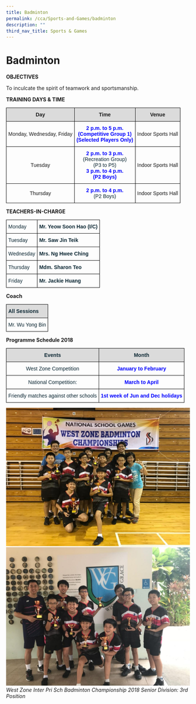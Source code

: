 ```yaml
---
title: Badminton
permalink: /cca/Sports-and-Games/badminton
description: ""
third_nav_title: Sports & Games
---
```

# Badminton
**OBJECTIVES**

To inculcate the spirit of teamwork and sportsmanship.


**TRAINING DAYS & TIME**

<style type="text/css">
.tg  {border-collapse:collapse;border-spacing:0;}
.tg td{border-color:black;border-style:solid;border-width:1px;font-family:Arial, sans-serif;font-size:14px;
  overflow:hidden;padding:10px 5px;word-break:normal;}
.tg th{border-color:black;border-style:solid;border-width:1px;font-family:Arial, sans-serif;font-size:14px;
  font-weight:normal;overflow:hidden;padding:10px 5px;word-break:normal;}
.tg .tg-3cp1{background-color:#DBDBDB;font-weight:bold;text-align:center;vertical-align:top}
.tg .tg-nrix{text-align:center;vertical-align:middle}
.tg .tg-ums8{color:#00F;font-weight:bold;text-align:center;vertical-align:top}
</style>
<table class="tg">
<thead>
  <tr>
    <th class="tg-3cp1">Day</th>
    <th class="tg-3cp1">Time<br></th>
    <th class="tg-3cp1">Venue<br></th>
  </tr>
</thead>
<tbody>
  <tr>
    <td class="tg-nrix">Monday, Wednesday, Friday<br></td>
    <td class="tg-ums8">2 p.m. to 5 p.m.<br>(Competitive Group 1)<br>(Selected Players Only)</td>
    <td class="tg-nrix">Indoor Sports Hall<br></td>
  </tr>
  <tr>
    <td class="tg-nrix">Tuesday<br></td>
    <td class="tg-ums8">2 p.m. to 3 p.m.<br><span style="font-weight:400;color:#0C2733">(Recreation Group) </span><br><span style="font-weight:400;color:#0C2733">(P3 to P5)</span><br>3 p.m. to 4 p.m.<br>(P2 Boys)</td>
    <td class="tg-nrix">Indoor Sports Hall<br></td>
  </tr>
  <tr>
    <td class="tg-nrix">Thursday<br></td>
    <td class="tg-ums8">2 p.m. to 4 p.m.<br><span style="font-weight:400;color:#0C2733">(P2 Boys)</span></td>
    <td class="tg-nrix">Indoor Sports Hall<br></td>
  </tr>
</tbody>
</table>

**TEACHERS-IN-CHARGE** 
<style type="text/css">
.tg  {border-collapse:collapse;border-spacing:0;}
.tg td{border-color:black;border-style:solid;border-width:1px;font-family:Arial, sans-serif;font-size:14px;
  overflow:hidden;padding:10px 5px;word-break:normal;}
.tg th{border-color:black;border-style:solid;border-width:1px;font-family:Arial, sans-serif;font-size:14px;
  font-weight:normal;overflow:hidden;padding:10px 5px;word-break:normal;}
.tg .tg-s5dh{color:#0C2733;text-align:left;vertical-align:middle}
.tg .tg-z01w{color:#0C2733;font-weight:bold;text-align:left;vertical-align:top}
</style>
<table class="tg">
<thead>
  <tr>
    <th class="tg-s5dh">Monday</th>
    <th class="tg-z01w">Mr. Yeow Soon Hao (I/C)<br></th>
  </tr>
</thead>
<tbody>
  <tr>
    <td class="tg-s5dh">Tuesday</td>
    <td class="tg-z01w">Mr. Saw Jin Teik</td>
  </tr>
  <tr>
    <td class="tg-s5dh">Wednesday</td>
    <td class="tg-z01w">Mrs. Ng Hwee Ching</td>
  </tr>
  <tr>
    <td class="tg-s5dh">Thursday</td>
    <td class="tg-z01w">Mdm. Sharon Teo<br></td>
  </tr>
  <tr>
    <td class="tg-s5dh">Friday</td>
    <td class="tg-z01w">Mr. Jackie Huang</td>
  </tr>
</tbody>
</table>

**Coach**
<style type="text/css">
.tg  {border-collapse:collapse;border-spacing:0;}
.tg td{border-color:black;border-style:solid;border-width:1px;font-family:Arial, sans-serif;font-size:14px;
  overflow:hidden;padding:10px 5px;word-break:normal;}
.tg th{border-color:black;border-style:solid;border-width:1px;font-family:Arial, sans-serif;font-size:14px;
  font-weight:normal;overflow:hidden;padding:10px 5px;word-break:normal;}
.tg .tg-s5dh{color:#0C2733;text-align:left;vertical-align:middle}
.tg .tg-ytt9{background-color:#DBDBDB;color:#0C2733;font-weight:bold;text-align:left;vertical-align:top}
</style>
<table class="tg">
<thead>
  <tr>
    <th class="tg-ytt9">All Sessions</th>
  </tr>
</thead>
<tbody>
  <tr>
    <td class="tg-s5dh">Mr. Wu Yong Bin</td>
  </tr>
</tbody>
</table>
 
**Programme Schedule 2018**

<style type="text/css">
.tg  {border-collapse:collapse;border-spacing:0;}
.tg td{border-color:black;border-style:solid;border-width:1px;font-family:Arial, sans-serif;font-size:14px;
  overflow:hidden;padding:10px 5px;word-break:normal;}
.tg th{border-color:black;border-style:solid;border-width:1px;font-family:Arial, sans-serif;font-size:14px;
  font-weight:normal;overflow:hidden;padding:10px 5px;word-break:normal;}
.tg .tg-1jib{color:#0C2733;text-align:center;vertical-align:middle}
.tg .tg-woip{background-color:#DBDBDB;color:#0C2733;font-weight:bold;text-align:center;vertical-align:top}
.tg .tg-ums8{color:#00F;font-weight:bold;text-align:center;vertical-align:top}
</style>
<table class="tg">
<thead>
  <tr>
    <th class="tg-woip">Events</th>
    <th class="tg-woip">Month<br></th>
  </tr>
</thead>
<tbody>
  <tr>
    <td class="tg-1jib">West Zone Competition<br></td>
    <td class="tg-ums8">January to February</td>
  </tr>
  <tr>
    <td class="tg-1jib">National Competition:<br></td>
    <td class="tg-ums8">March to April<br></td>
  </tr>
  <tr>
    <td class="tg-1jib">Friendly matches against other schools<br></td>
    <td class="tg-ums8">1st week of Jun and Dec holidays</td>
  </tr>
</tbody>
</table>

![](/images/West%20Zone%20Badminton%20Championships.jpeg)
![](/images/Badminton%20Trophys.jpeg)
*West Zone Inter Pri Sch Badminton Championship 2018 Senior Division: 3rd Position*